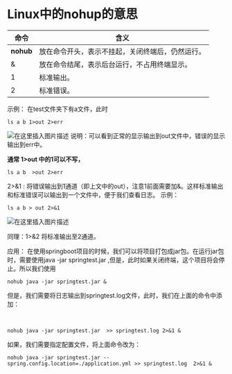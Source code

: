 # Linux中的nohup的意思




| 命令      | 含义                                             |
| --------- | ------------------------------------------------ |
| **nohub** | 放在命令开头，表示不挂起，关闭终端后，仍然运行。 |
| &         | 放在命令结尾，表示后台运行，不占用终端显示。     |
| 1         | 标准输出。                                       |
| 2         | 标准错误。                                       |

示例：
在test文件夹下有a文件，此时
```
ls a b 1>out 2>err
```
![在这里插入图片描述](https://img-blog.csdnimg.cn/20190619162958838.png)
	说明：可以看到正常的显示输出到out文件中，错误的显示输出到err中。

**通常 1>out 中的1可以不写，**      

```
ls a b  >out 2>err
```

2>&1 : 将错误输出到1通道（即上文中的out），注意1前面需要加&。这样标准输出和标准错误可以输出到一个文件中，便于我们查看日志。
示例：

```
ls a b > out 2>&1
```
![在这里插入图片描述](https://img-blog.csdnimg.cn/20190619163624505.png)

同理：1>&2 将标准输出至2通道。

应用：
		在使用springboot项目的时候，我们可以将项目打包成jar包。在运行jar包时，需要使用java -jar springtest.jar ,但是，此时如果关闭终端，这个项目将会停止。所以我们使用



```
nohub java -jar springtest.jar &
```



但是，我们需要将日志输出到springtest.log文件，此时，我们在上面的命令中添加：

​		

```
nohub java -jar springtest.jar  >> springtest.log 2>&1 &
```

如果，我们需要指定配置文件，将上面命令改为：
		

```
nohub java -jar springtest.jar --spring.config.location=./application.yml >> springtest.log  2>&1 & 
```